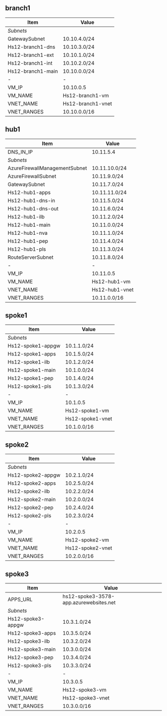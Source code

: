 

## branch1

| Item    | Value  |
|--------|--------|
| *Subnets*|        |
| GatewaySubnet   | 10.10.4.0/24   |
| Hs12-branch1-dns   | 10.10.3.0/24   |
| Hs12-branch1-ext   | 10.10.1.0/24   |
| Hs12-branch1-int   | 10.10.2.0/24   |
| Hs12-branch1-main   | 10.10.0.0/24   |
| - | -  |
| VM_IP   | 10.10.0.5   |
| VM_NAME   | Hs12-branch1-vm   |
| VNET_NAME   | Hs12-branch1-vnet   |
| VNET_RANGES   | 10.10.0.0/16   |

## hub1

| Item    | Value  |
|--------|--------|
| DNS_IN_IP   | 10.11.5.4   |
| *Subnets*|        |
| AzureFirewallManagementSubnet   | 10.11.10.0/24   |
| AzureFirewallSubnet   | 10.11.9.0/24   |
| GatewaySubnet   | 10.11.7.0/24   |
| Hs12-hub1-apps   | 10.11.11.0/24   |
| Hs12-hub1-dns-in   | 10.11.5.0/24   |
| Hs12-hub1-dns-out   | 10.11.6.0/24   |
| Hs12-hub1-ilb   | 10.11.2.0/24   |
| Hs12-hub1-main   | 10.11.0.0/24   |
| Hs12-hub1-nva   | 10.11.1.0/24   |
| Hs12-hub1-pep   | 10.11.4.0/24   |
| Hs12-hub1-pls   | 10.11.3.0/24   |
| RouteServerSubnet   | 10.11.8.0/24   |
| - | -  |
| VM_IP   | 10.11.0.5   |
| VM_NAME   | Hs12-hub1-vm   |
| VNET_NAME   | Hs12-hub1-vnet   |
| VNET_RANGES   | 10.11.0.0/16   |

## spoke1

| Item    | Value  |
|--------|--------|
| *Subnets*|        |
| Hs12-spoke1-appgw   | 10.1.1.0/24   |
| Hs12-spoke1-apps   | 10.1.5.0/24   |
| Hs12-spoke1-ilb   | 10.1.2.0/24   |
| Hs12-spoke1-main   | 10.1.0.0/24   |
| Hs12-spoke1-pep   | 10.1.4.0/24   |
| Hs12-spoke1-pls   | 10.1.3.0/24   |
| - | -  |
| VM_IP   | 10.1.0.5   |
| VM_NAME   | Hs12-spoke1-vm   |
| VNET_NAME   | Hs12-spoke1-vnet   |
| VNET_RANGES   | 10.1.0.0/16   |

## spoke2

| Item    | Value  |
|--------|--------|
| *Subnets*|        |
| Hs12-spoke2-appgw   | 10.2.1.0/24   |
| Hs12-spoke2-apps   | 10.2.5.0/24   |
| Hs12-spoke2-ilb   | 10.2.2.0/24   |
| Hs12-spoke2-main   | 10.2.0.0/24   |
| Hs12-spoke2-pep   | 10.2.4.0/24   |
| Hs12-spoke2-pls   | 10.2.3.0/24   |
| - | -  |
| VM_IP   | 10.2.0.5   |
| VM_NAME   | Hs12-spoke2-vm   |
| VNET_NAME   | Hs12-spoke2-vnet   |
| VNET_RANGES   | 10.2.0.0/16   |

## spoke3

| Item    | Value  |
|--------|--------|
| APPS_URL   | hs12-spoke3-3578-app.azurewebsites.net   |
| *Subnets*|        |
| Hs12-spoke3-appgw   | 10.3.1.0/24   |
| Hs12-spoke3-apps   | 10.3.5.0/24   |
| Hs12-spoke3-ilb   | 10.3.2.0/24   |
| Hs12-spoke3-main   | 10.3.0.0/24   |
| Hs12-spoke3-pep   | 10.3.4.0/24   |
| Hs12-spoke3-pls   | 10.3.3.0/24   |
| - | -  |
| VM_IP   | 10.3.0.5   |
| VM_NAME   | Hs12-spoke3-vm   |
| VNET_NAME   | Hs12-spoke3-vnet   |
| VNET_RANGES   | 10.3.0.0/16   |
